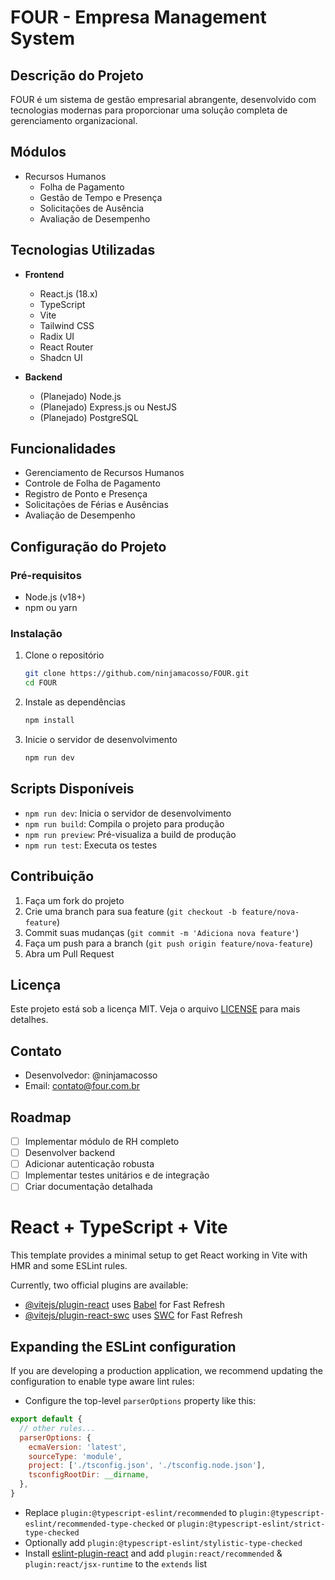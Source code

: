 # FOUR - Empresa Management System

## Descrição do Projeto

FOUR é um sistema de gestão empresarial abrangente, desenvolvido com tecnologias modernas para proporcionar uma solução completa de gerenciamento organizacional.

## Módulos

- Recursos Humanos
  - Folha de Pagamento
  - Gestão de Tempo e Presença
  - Solicitações de Ausência
  - Avaliação de Desempenho

## Tecnologias Utilizadas

- **Frontend**
  - React.js (18.x)
  - TypeScript
  - Vite
  - Tailwind CSS
  - Radix UI
  - React Router
  - Shadcn UI

- **Backend**
  - (Planejado) Node.js
  - (Planejado) Express.js ou NestJS
  - (Planejado) PostgreSQL

## Funcionalidades

- Gerenciamento de Recursos Humanos
- Controle de Folha de Pagamento
- Registro de Ponto e Presença
- Solicitações de Férias e Ausências
- Avaliação de Desempenho

## Configuração do Projeto

### Pré-requisitos

- Node.js (v18+)
- npm ou yarn

### Instalação

1. Clone o repositório
   ```bash
   git clone https://github.com/ninjamacosso/FOUR.git
   cd FOUR
   ```

2. Instale as dependências
   ```bash
   npm install
   ```

3. Inicie o servidor de desenvolvimento
   ```bash
   npm run dev
   ```

## Scripts Disponíveis

- `npm run dev`: Inicia o servidor de desenvolvimento
- `npm run build`: Compila o projeto para produção
- `npm run preview`: Pré-visualiza a build de produção
- `npm run test`: Executa os testes

## Contribuição

1. Faça um fork do projeto
2. Crie uma branch para sua feature (`git checkout -b feature/nova-feature`)
3. Commit suas mudanças (`git commit -m 'Adiciona nova feature'`)
4. Faça um push para a branch (`git push origin feature/nova-feature`)
5. Abra um Pull Request

## Licença

Este projeto está sob a licença MIT. Veja o arquivo [LICENSE](LICENSE) para mais detalhes.

## Contato

- Desenvolvedor: @ninjamacosso
- Email: contato@four.com.br

## Roadmap

- [ ] Implementar módulo de RH completo
- [ ] Desenvolver backend
- [ ] Adicionar autenticação robusta
- [ ] Implementar testes unitários e de integração
- [ ] Criar documentação detalhada

# React + TypeScript + Vite

This template provides a minimal setup to get React working in Vite with HMR and some ESLint rules.

Currently, two official plugins are available:

- [@vitejs/plugin-react](https://github.com/vitejs/vite-plugin-react/blob/main/packages/plugin-react/README.md) uses [Babel](https://babeljs.io/) for Fast Refresh
- [@vitejs/plugin-react-swc](https://github.com/vitejs/vite-plugin-react-swc) uses [SWC](https://swc.rs/) for Fast Refresh

## Expanding the ESLint configuration

If you are developing a production application, we recommend updating the configuration to enable type aware lint rules:

- Configure the top-level `parserOptions` property like this:

```js
export default {
  // other rules...
  parserOptions: {
    ecmaVersion: 'latest',
    sourceType: 'module',
    project: ['./tsconfig.json', './tsconfig.node.json'],
    tsconfigRootDir: __dirname,
  },
}
```

- Replace `plugin:@typescript-eslint/recommended` to `plugin:@typescript-eslint/recommended-type-checked` or `plugin:@typescript-eslint/strict-type-checked`
- Optionally add `plugin:@typescript-eslint/stylistic-type-checked`
- Install [eslint-plugin-react](https://github.com/jsx-eslint/eslint-plugin-react) and add `plugin:react/recommended` & `plugin:react/jsx-runtime` to the `extends` list
